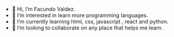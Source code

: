 - 👋 Hi, I’m Facundo Valdez.
- 👀 I’m interested in learn more programming languages.
- 🌱 I’m currently learning html, css, javascript , react and python.
- 💞️ I’m looking to collaborate on any place that helps me learn.

<!---
FacuValdezDev/FacuValdezDev is a ✨ special ✨ repository because its `README.md` (this file) appears on your GitHub profile.
You can click the Preview link to take a look at your changes.
--->
